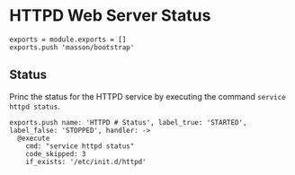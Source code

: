 
# HTTPD Web Server Status

    exports = module.exports = []
    exports.push 'masson/bootstrap'

## Status

Princ the status for the HTTPD service by executing the command
`service httpd status`.

    exports.push name: 'HTTPD # Status', label_true: 'STARTED', label_false: 'STOPPED', handler: ->
      @execute
        cmd: "service httpd status"
        code_skipped: 3
        if_exists: '/etc/init.d/httpd'
